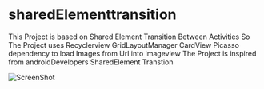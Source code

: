 # sharedElementtransition
This Project is based on Shared Element Transition Between Activities
So The Project uses Recyclerview
                    GridLayoutManager
                    CardView 
                    Picasso dependency to load Images from Url into imageview
                    The Project is inspired from androidDevelopers SharedElement Transtion
               
![ScreenShot](https://user-images.githubusercontent.com/42214175/62863284-f72ef480-bd25-11e9-92e2-b4347a5e0318.gif)               
               
               
               
               
               
               
              
